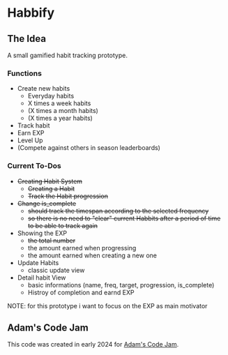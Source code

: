 # Habbify
## The Idea
A small gamified habit tracking prototype.

### Functions
- Create new habits
  - Everyday habits
  - X times a week habits
  - (X times a month habits)
  - (X times a year habits)
- Track habit
- Earn EXP
- Level Up
- (Compete against others in season leaderboards)

### Current To-Dos
- ~~Creating Habit System~~
  - ~~Creating a Habit~~
  - ~~Track the Habit progression~~
- ~~Change is_complete~~
  - ~~should track the timespan according to the selected frequency~~
  - ~~so there is no need to "clear" current Habbits after a period of time to be able to track again~~
- Showing the EXP
  - ~~the total number~~
  - the amount earned when progressing
  - the amount earned when creating a new one
- Update Habits
  - classic update view
- Detail habit View
  - basic informations (name, freq, target, progression, is_complete)
  - Histroy of completion and earnd EXP

NOTE: for this prototype i want to focus on the EXP as main motivator


## Adam's Code Jam
This code was created in early 2024 for [Adam's Code Jam](https://jam.adamlearns.com/).
